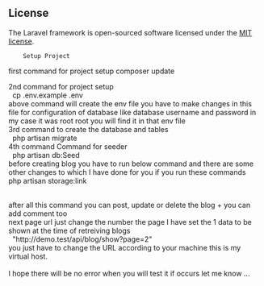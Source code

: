 
## License

The Laravel framework is open-sourced software licensed under the [MIT license](https://opensource.org/licenses/MIT).


        Setup Project

first  command for project setup
    composer update

2nd command for project setup
<br>
   &nbsp; cp .env.example .env <br>
above command will create the env file you have to make changes in this file for configuration of database like database username and password in my case it was root root you will find it in that env file 
<br>
3rd command 
to create the database and tables <br>
    &nbsp; php artisan migrate
<br>
4th command
Command for seeder <br>
   &nbsp; php artisan db:Seed
<br>
before creating blog you have to run below command and there are some other changes to which I have done for you if you run these commands
   &nbsp; php artisan storage:link
    
<br>
after all this command you can post, update or delete the blog + you can add comment too
<br>
next page url just change the number the page I have set the 1 data to be shown at the time of retreiving blogs<br>
  &nbsp;  "http://demo.test/api/blog/show?page=2"<br>
you just have to change the URL according to your machine this is my virtual host.<br>
<br>
I hope there will be no error when you will test it if occurs let me know ...
